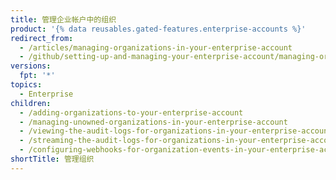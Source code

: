 ```yaml
---
title: 管理企业帐户中的组织
product: '{% data reusables.gated-features.enterprise-accounts %}'
redirect_from:
  - /articles/managing-organizations-in-your-enterprise-account
  - /github/setting-up-and-managing-your-enterprise-account/managing-organizations-in-your-enterprise-account
versions:
  fpt: '*'
topics:
  - Enterprise
children:
  - /adding-organizations-to-your-enterprise-account
  - /managing-unowned-organizations-in-your-enterprise-account
  - /viewing-the-audit-logs-for-organizations-in-your-enterprise-account
  - /streaming-the-audit-logs-for-organizations-in-your-enterprise-account
  - /configuring-webhooks-for-organization-events-in-your-enterprise-account
shortTitle: 管理组织
---
```


